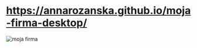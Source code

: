 # https://annarozanska.github.io/moja-firma-desktop/

![moja firma](https://user-images.githubusercontent.com/101977180/187085554-8e7f5c03-9f88-40c6-83f8-d321bb8c3097.png)
